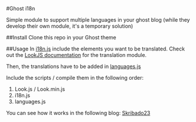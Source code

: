 #Ghost i18n

Simple module to support multiple languages in your ghost blog (while they develop their own module, it's a temporary solution)

##Install
Clone this repo in your Ghost theme

##Usage
In [i18n.js](https://github.com/elenatorro/Ghosti18n/blob/master/lib/i18n.js) include the elements you want to be translated. Check out the [LookJS documentation](https://github.com/elenatorro/LookJS/blob/master/README.md) for the translation module.

Then, the translations have to be added in [languages.js](https://github.com/elenatorro/Ghosti18n/blob/master/lib/languages.js)

Include the scripts / compile them in the following order:
1. Look.js / Look.min.js
2. i18n.js
3. languages.js

You can see how it works in the following blog: [Skribado23](http://skribado23.com/)
